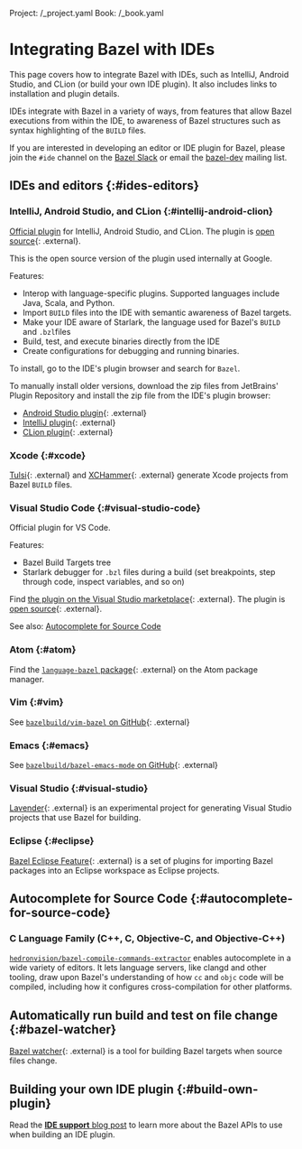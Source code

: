 Project: /_project.yaml
Book: /_book.yaml

# Integrating Bazel with IDEs

This page covers how to integrate Bazel with IDEs, such as IntelliJ, Android
Studio, and CLion (or build your own IDE plugin). It also includes links to
installation and plugin details.

IDEs integrate with Bazel in a variety of ways, from features that allow Bazel
executions from within the IDE, to awareness of Bazel structures such as syntax
highlighting of the `BUILD` files.

If you are interested in developing an editor or IDE plugin for Bazel, please
join the `#ide` channel on the [Bazel Slack](https://slack.bazel.build) or email
the [bazel-dev](https://groups.google.com/forum/#!forum/bazel-dev) mailing list.

## IDEs and editors {:#ides-editors}

### IntelliJ, Android Studio, and CLion {:#intellij-android-clion}

[Official plugin](http://ij.bazel.build) for IntelliJ, Android Studio, and
CLion. The plugin is [open source](https://github.com/bazelbuild/intellij){: .external}.

This is the open source version of the plugin used internally at Google.

Features:

* Interop with language-specific plugins. Supported languages include Java,
  Scala, and Python.
* Import `BUILD` files into the IDE with semantic awareness of Bazel targets.
* Make your IDE aware of Starlark, the language used for Bazel's `BUILD` and
  `.bzl`files
* Build, test, and execute binaries directly from the IDE
* Create configurations for debugging and running binaries.

To install, go to the IDE's plugin browser and search for `Bazel`.

To manually install older versions, download the zip files from JetBrains'
Plugin Repository and install the zip file from the IDE's plugin browser:

*  [Android Studio
   plugin](https://plugins.jetbrains.com/plugin/9185-android-studio-with-bazel){: .external}
*  [IntelliJ
   plugin](https://plugins.jetbrains.com/plugin/8609-intellij-with-bazel){: .external}
*  [CLion plugin](https://plugins.jetbrains.com/plugin/9554-clion-with-bazel){: .external}

### Xcode {:#xcode}

[Tulsi](https://tulsi.bazel.build){: .external} and
[XCHammer](https://github.com/pinterest/xchammer){: .external} generate Xcode projects from
Bazel `BUILD` files.

### Visual Studio Code {:#visual-studio-code}

Official plugin for VS Code.

Features:

* Bazel Build Targets tree
* Starlark debugger for `.bzl` files during a build (set breakpoints, step
  through code, inspect variables, and so on)

Find [the plugin on the Visual Studio
marketplace](https://marketplace.visualstudio.com/items?itemName=BazelBuild.vscode-bazel){: .external}.
The plugin is [open source](https://github.com/bazelbuild/vscode-bazel){: .external}.

See also: [Autocomplete for Source Code](#autocomplete-for-source-code)

### Atom {:#atom}

Find the [`language-bazel` package](https://atom.io/packages/language-bazel){: .external}
on the Atom package manager.

### Vim {:#vim}

See [`bazelbuild/vim-bazel` on GitHub](https://github.com/bazelbuild/vim-bazel){: .external}

### Emacs {:#emacs}

See [`bazelbuild/bazel-emacs-mode` on
GitHub](https://github.com/bazelbuild/emacs-bazel-mode){: .external}

### Visual Studio {:#visual-studio}

[Lavender](https://github.com/tmandry/lavender){: .external} is an experimental project for
generating Visual Studio projects that use Bazel for building.

### Eclipse {:#eclipse}

[Bazel Eclipse Feature](https://github.com/salesforce/bazel-eclipse){: .external}
is a set of plugins for importing Bazel packages into an Eclipse workspace as
Eclipse projects.

## Autocomplete for Source Code {:#autocomplete-for-source-code}

### C Language Family (C++, C, Objective-C, and Objective-C++)

[`hedronvision/bazel-compile-commands-extractor`](https://github.com/hedronvision/bazel-compile-commands-extractor) enables autocomplete in a wide variety of editors. It lets language servers, like clangd and other tooling, draw upon Bazel's understanding of how `cc` and `objc` code will be compiled, including how it configures cross-compilation for other platforms.


## Automatically run build and test on file change {:#bazel-watcher}

[Bazel watcher](https://github.com/bazelbuild/bazel-watcher){: .external} is a
tool for building Bazel targets when source files change.

## Building your own IDE plugin {:#build-own-plugin}

Read the [**IDE support** blog
post](https://blog.bazel.build/2016/06/10/ide-support.html) to learn more about
the Bazel APIs to use when building an IDE plugin.
